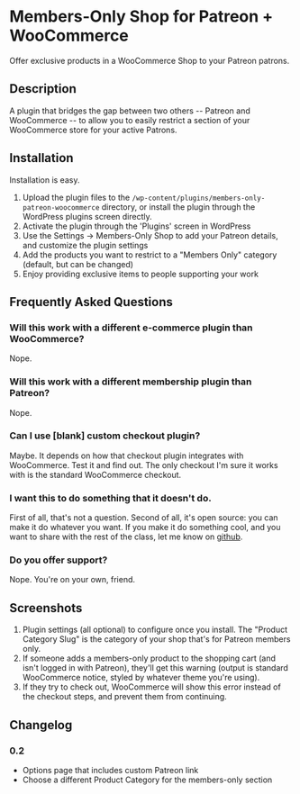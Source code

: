 # Members-Only Shop for Patreon + WooCommerce

Offer exclusive products in a WooCommerce Shop to your Patreon patrons.

## Description

A plugin that bridges the gap between two others -- Patreon and WooCommerce -- to allow you to easily restrict a section of your WooCommerce store for your active Patrons.

## Installation

Installation is easy.

1. Upload the plugin files to the `/wp-content/plugins/members-only-patreon-woocommerce` directory, or install the plugin through the WordPress plugins screen directly.
2. Activate the plugin through the 'Plugins' screen in WordPress
3. Use the Settings -> Members-Only Shop to add your Patreon details, and customize the plugin settings
4. Add the products you want to restrict to a "Members Only" category (default, but can be changed)
5. Enjoy providing exclusive items to people supporting your work


## Frequently Asked Questions

### Will this work with a different e-commerce plugin than WooCommerce?

Nope.

### Will this work with a different membership plugin than Patreon?

Nope.

### Can I use [blank] custom checkout plugin?

Maybe. It depends on how that checkout plugin integrates with WooCommerce. Test it and find out. The only checkout I'm sure it works with is the standard WooCommerce checkout.

### I want this to do something that it doesn't do.

First of all, that's not a question. Second of all, it's open source: you can make it do whatever you want. If you make it do something cool, and you want to share with the rest of the class, let me know on [github](https://github.com/killermann/Members-Only-Shop-for-Patreon-WooCommerce).

### Do you offer support?

Nope. You're on your own, friend.

## Screenshots

1. Plugin settings (all optional) to configure once you install. The "Product Category Slug" is the category of your shop that's for Patreon members only.
2. If someone adds a members-only product to the shopping cart (and isn't logged in with Patreon), they'll get this warning (output is standard WooCommerce notice, styled by whatever theme you're using).
3. If they try to check out, WooCommerce will show this error instead of the checkout steps, and prevent them from continuing.

## Changelog

### 0.2
* Options page that includes custom Patreon link
* Choose a different Product Category for the members-only section
